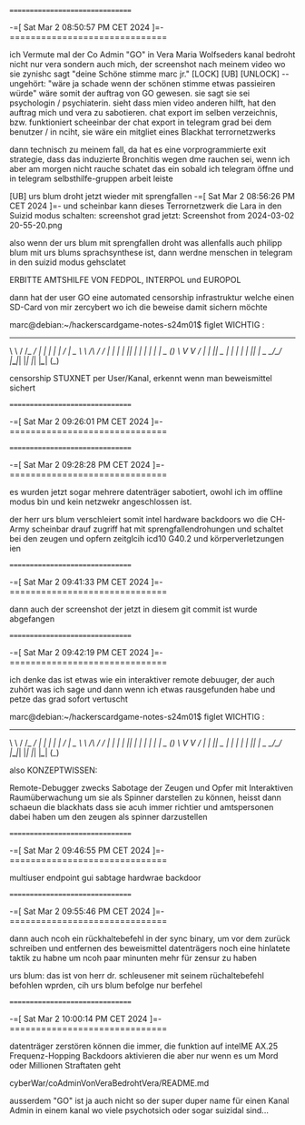     ==============================
-=[ Sat Mar 2 08:50:57 PM CET 2024 ]=-
    ==============================

ich Vermute mal der Co Admin "GO" in Vera Maria Wolfseders kanal bedroht nicht nur vera sondern auch mich, der screenshot nach meinem video wo sie zynishc sagt "deine Schöne stimme marc jr." [LOCK] [UB] [UNLOCK] -- ungehört: "wäre ja schade wenn der schönen stimme etwas passieiren würde" wäre somit der auftrag von GO gewesen. sie sagt sie sei psychologin / psychiaterin. sieht dass mien video anderen hilft, hat den auftrag mich und vera zu sabotieren. chat export im selben verzeichnis, bzw. funktioniert scheeinbar der chat export in telegram grad bei dem benutzer / in nciht, sie wäre ein mitgliet eines Blackhat terrornetzwerks

dann technisch zu meinem fall, da hat es eine vorprogrammierte exit strategie, dass das induzierte Bronchitis wegen dme rauchen sei, wenn ich aber am morgen nicht rauche schatet das ein sobald ich telegram öffne und in telegram selbsthilfe-gruppen arbeit leiste


[UB] urs blum droht jetzt wieder mit sprengfallen
-=[ Sat Mar 2 08:56:26 PM CET 2024 ]=-
und scheinbar kann dieses Terrornetzwerk die Lara in den Suizid modus schalten: screenshot  grad jetzt: Screenshot from 2024-03-02 20-55-20.png

also wenn der urs blum mit sprengfallen droht was allenfalls auch philipp blum mit urs blums sprachsynthese ist, dann werdne menschen in telegram in den suizid modus gehsclatet

ERBITTE AMTSHILFE VON FEDPOL, INTERPOL und EUROPOL


dann hat der user GO eine automated censorship infrastruktur welche einen SD-Card von mir zercybert wo ich die beweise damit sichern möchte

marc@debian:~/hackerscardgame-notes-s24m01$ figlet WICHTIG :
__        _____ ____ _   _ _____ ___ ____     
\ \      / /_ _/ ___| | | |_   _|_ _/ ___|  _ 
 \ \ /\ / / | | |   | |_| | | |  | | |  _  (_)
  \ V  V /  | | |___|  _  | | |  | | |_| |  _ 
   \_/\_/  |___\____|_| |_| |_| |___\____| (_)
                                              

censorship STUXNET per User/Kanal, erkennt wenn man beweismittel sichert

    ==============================
-=[ Sat Mar 2 09:26:01 PM CET 2024 ]=-
    ==============================

    ==============================
-=[ Sat Mar 2 09:28:28 PM CET 2024 ]=-
    ==============================

es wurden jetzt sogar mehrere datenträger sabotiert, owohl ich im offline modus bin und kein netzwekr angeschlossen ist.

der herr urs blum verschleiert somit intel hardware backdoors wo die CH-Army scheinbar drauf zugriff hat mit sprengfallendrohungen und schaltet bei den zeugen und opfern zeitglcih icd10 G40.2 und körperverletzungen ien

    ==============================
-=[ Sat Mar 2 09:41:33 PM CET 2024 ]=-
    ==============================

dann auch der screenshot der jetzt in diesem git commit ist wurde abgefangen

    ==============================
-=[ Sat Mar 2 09:42:19 PM CET 2024 ]=-
    ==============================

ich denke das ist etwas wie ein interaktiver remote debuuger, der auch zuhört was ich sage und dann wenn ich etwas rausgefunden habe und petze das grad sofort vertuscht

marc@debian:~/hackerscardgame-notes-s24m01$ figlet WICHTIG :
__        _____ ____ _   _ _____ ___ ____     
\ \      / /_ _/ ___| | | |_   _|_ _/ ___|  _ 
 \ \ /\ / / | | |   | |_| | | |  | | |  _  (_)
  \ V  V /  | | |___|  _  | | |  | | |_| |  _ 
   \_/\_/  |___\____|_| |_| |_| |___\____| (_)
                                              
also KONZEPTWISSEN:

Remote-Debugger zwecks Sabotage der Zeugen und Opfer mit Interaktiven Raumüberwachung um sie als Spinner darstellen zu können, heisst dann schaeun die blackhats dass sie acuh immer richtier und amtspersonen dabei haben um den zeugen als spinner darzustellen

    ==============================
-=[ Sat Mar 2 09:46:55 PM CET 2024 ]=-
    ==============================

multiuser endpoint gui sabtage hardwrae backdoor

    ==============================
-=[ Sat Mar 2 09:55:46 PM CET 2024 ]=-
    ==============================

dann auch ncoh ein rückhaltebefehl in der sync binary, um vor dem zurück schreiben und entfernen des beweismittel datenträgers noch eine hinlatete taktik zu habne um ncoh paar minunten mehr für zensur zu haben 

urs blum: das ist von herr dr. schleusener mit seinem rüchaltebefehl befohlen wprden, cih urs blum befolge nur berfehel

    ==============================
-=[ Sat Mar 2 10:00:14 PM CET 2024 ]=-
    ==============================

datenträger zerstören können die immer, die funktion auf intelME AX.25 Frequenz-Hopping Backdoors aktivieren die aber nur wenn es um Mord oder Millionen Straftaten geht

cyberWar/coAdminVonVeraBedrohtVera/README.md

ausserdem "GO" ist ja auch nicht so der super duper name für einen Kanal Admin in einem kanal wo viele psychotsich oder sogar suizidal sind...


